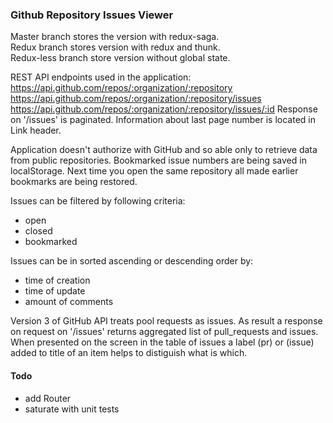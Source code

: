 ### Github Repository Issues Viewer

Master branch stores the version with redux-saga.\
Redux branch stores version with redux and thunk.\
Redux-less branch store version without global state.

REST API endpoints used in the application:
https://api.github.com/repos/:organization/:repository
https://api.github.com/repos/:organization/:repository/issues
https://api.github.com/repos/:organization/:repository/issues/:id
Response on '/issues' is paginated. Information about last page number is located in Link header.

Application doesn't authorize with GitHub and so able only to retrieve data from public repositories.
Bookmarked issue numbers are being saved in localStorage. Next time you open the same repository all made earlier bookmarks are being restored.

Issues can be filtered by following criteria:

- open
- closed
- bookmarked

Issues can be in sorted ascending or descending order by:

- time of creation
- time of update
- amount of comments

Version 3 of GitHub API treats pool requests as issues. As result a response on request on '/issues' returns aggregated list of pull_requests and issues. When presented on the screen in the table of issues a label (pr) or (issue) added to title of an item helps to distiguish what is which.

#### Todo

- add Router
- saturate with unit tests
